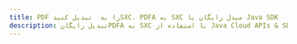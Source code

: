 ---title: PDF را به  تبدیل کنیدSXC، PDFA به SXC مبدل رایگان یا Java SDKdescription: تبدیل رایگانPDFA به SXC با استفاده از Java Cloud APIs & SDK همچنین اسناد PDF را در Cloud ایجاد، ویرایش و رندر کنید.---